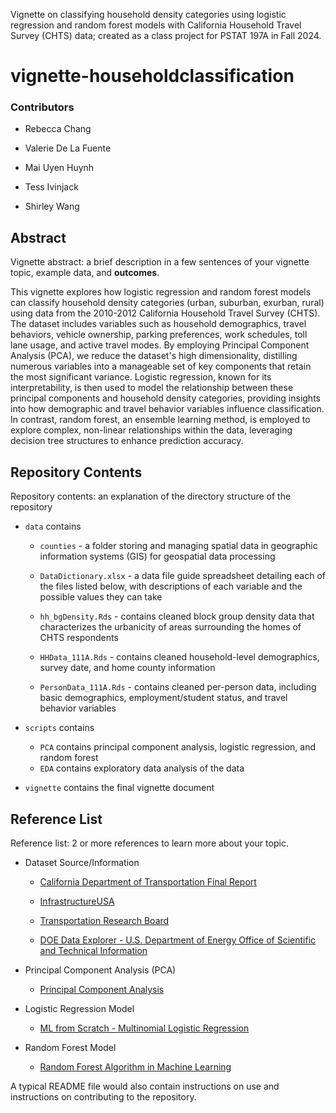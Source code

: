 Vignette on classifying household density categories using logistic regression and random forest models with California Household Travel Survey (CHTS) data; created as a class project for PSTAT 197A in Fall 2024.

# vignette-householdclassification

### Contributors

-   Rebecca Chang

-   Valerie De La Fuente

-   Mai Uyen Huynh

-   Tess Ivinjack

-   Shirley Wang

## Abstract

Vignette abstract: a brief description in a few sentences of your vignette topic, example data, and **outcomes**.

This vignette explores how logistic regression and random forest models can classify household density categories (urban, suburban, exurban, rural) using data from the 2010-2012 California Household Travel Survey (CHTS). The dataset includes variables such as household demographics, travel behaviors, vehicle ownership, parking preferences, work schedules, toll lane usage, and active travel modes. By employing Principal Component Analysis (PCA), we reduce the dataset's high dimensionality, distilling numerous variables into a manageable set of key components that retain the most significant variance. Logistic regression, known for its interpretability, is then used to model the relationship between these principal components and household density categories, providing insights into how demographic and travel behavior variables influence classification. In contrast, random forest, an ensemble learning method, is employed to explore complex, non-linear relationships within the data, leveraging decision tree structures to enhance prediction accuracy.

## Repository Contents

Repository contents: an explanation of the directory structure of the repository

-   `data` contains

    -   `counties` - a folder storing and managing spatial data in geographic information systems (GIS) for geospatial data processing

    -   `DataDictionary.xlsx` - a data file guide spreadsheet detailing each of the files listed below, with descriptions of each variable and the possible values they can take

    -   `hh_bgDensity.Rds` - contains cleaned block group density data that characterizes the urbanicity of areas surrounding the homes of CHTS respondents

    -   `HHData_111A.Rds` - contains cleaned household-level demographics, survey date, and home county information

    -   `PersonData_111A.Rds` - contains cleaned per-person data, including basic demographics, employment/student status, and travel behavior variables

-   `scripts` contains

    -   `PCA` contains principal component analysis, logistic regression, and random forest
    -   `EDA` contains exploratory data analysis of the data
-   `vignette` contains the final vignette document

## Reference List

Reference list: 2 or more references to learn more about your topic.

-   Dataset Source/Information

    -   [California Department of Transportation Final Report](https://lede-admin.cal.streetsblog.org/wp-content/uploads/sites/52/2015/04/FinalReport.pdf)

    -   [InfrastructureUSA](https://infrastructureusa.org/california-household-travel-survey-2/)

    -   [Transportation Research Board](https://trid.trb.org/view/1308918)

    -   [DOE Data Explorer - U.S. Department of Energy Office of Scientific and Technical Information](https://www.osti.gov/dataexplorer/biblio/dataset/1924686)

-   Principal Component Analysis (PCA)

    -   [Principal Component Analysis](https://www.geeksforgeeks.org/principal-component-analysis-pca/)

-   Logistic Regression Model

    -   [ML from Scratch - Multinomial Logistic Regression](https://towardsdatascience.com/ml-from-scratch-multinomial-logistic-regression-6dda9cbacf9d)

-   Random Forest Model

    -   [Random Forest Algorithm in Machine Learning](https://www.geeksforgeeks.org/random-forest-algorithm-in-machine-learning/)

A typical README file would also contain instructions on use and instructions on contributing to the repository.
